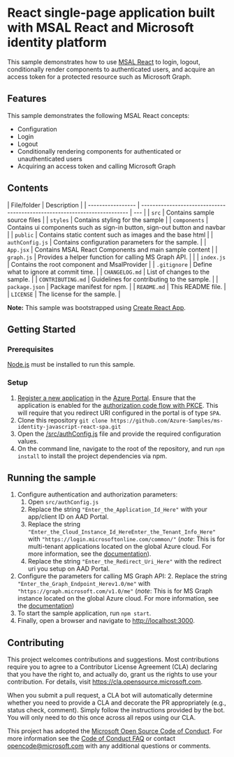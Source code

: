 # React single-page application built with MSAL React and Microsoft identity platform

This sample demonstrates how to use [MSAL React](https://www.npmjs.com/package/@azure/msal-react) to login, logout, conditionally render components to authenticated users, and acquire an access token for a protected resource such as Microsoft Graph.

## Features

This sample demonstrates the following MSAL React concepts:

- Configuration
- Login
- Logout
- Conditionally rendering components for authenticated or unauthenticated users
- Acquiring an access token and calling Microsoft Graph

## Contents

| File/folder       | Description                                                               |
| ----------------- | ------------------------------------------------------------------------- | --- |
| `src`             | Contains sample source files                                              |
| `styles`          | Contains styling for the sample                                           |
| `components`      | Contains ui components such as sign-in button, sign-out button and navbar |
| `public`          | Contains static content such as images and the base html                  |
| `authConfig.js`   | Contains configuration parameters for the sample.                         |
| `App.jsx`         | Contains MSAL React Components and main sample content                    |
| `graph.js`        | Provides a helper function for calling MS Graph API.                      |     |
| `index.js`        | Contains the root component and MsalProvider                              |
| `.gitignore`      | Define what to ignore at commit time.                                     |
| `CHANGELOG.md`    | List of changes to the sample.                                            |
| `CONTRIBUTING.md` | Guidelines for contributing to the sample.                                |
| `package.json`    | Package manifest for npm.                                                 |
| `README.md`       | This README file.                                                         |
| `LICENSE`         | The license for the sample.                                               |

**Note:** This sample was bootstrapped using [Create React App](https://github.com/facebook/create-react-app).

## Getting Started

### Prerequisites

[Node.js](https://nodejs.org/en/) must be installed to run this sample.

### Setup

1. [Register a new application](https://docs.microsoft.com/azure/active-directory/develop/scenario-spa-app-registration) in the [Azure Portal](https://portal.azure.com). Ensure that the application is enabled for the [authorization code flow with PKCE](https://docs.microsoft.com/azure/active-directory/develop/v2-oauth2-auth-code-flow). This will require that you redirect URI configured in the portal is of type `SPA`.
1. Clone this repository `git clone https://github.com/Azure-Samples/ms-identity-javascript-react-spa.git`
1. Open the [/src/authConfig.js](./src/authConfig.js) file and provide the required configuration values.
1. On the command line, navigate to the root of the repository, and run `npm install` to install the project dependencies via npm.

## Running the sample

1. Configure authentication and authorization parameters:
   1. Open `src/authConfig.js`
   2. Replace the string `"Enter_the_Application_Id_Here"` with your app/client ID on AAD Portal.
   3. Replace the string `"Enter_the_Cloud_Instance_Id_HereEnter_the_Tenant_Info_Here"` with `"https://login.microsoftonline.com/common/"` (_note_: This is for multi-tenant applications located on the global Azure cloud. For more information, see the [documentation](https://docs.microsoft.com/azure/active-directory/develop/quickstart-v2-javascript-auth-code)).
   4. Replace the string `"Enter_the_Redirect_Uri_Here"` with the redirect uri you setup on AAD Portal.
2. Configure the parameters for calling MS Graph API: 2. Replace the string `"Enter_the_Graph_Endpoint_Herev1.0/me"` with `"https://graph.microsoft.com/v1.0/me"` (_note_: This is for MS Graph instance located on the global Azure cloud. For more information, see the [documentation](https://docs.microsoft.com/en-us/graph/deployments))
3. To start the sample application, run `npm start`.
4. Finally, open a browser and navigate to [http://localhost:3000](http://localhost:3000).

## Contributing

This project welcomes contributions and suggestions. Most contributions require you to agree to a
Contributor License Agreement (CLA) declaring that you have the right to, and actually do, grant us
the rights to use your contribution. For details, visit <https://cla.opensource.microsoft.com>.

When you submit a pull request, a CLA bot will automatically determine whether you need to provide
a CLA and decorate the PR appropriately (e.g., status check, comment). Simply follow the instructions
provided by the bot. You will only need to do this once across all repos using our CLA.

This project has adopted the [Microsoft Open Source Code of Conduct](https://opensource.microsoft.com/codeofconduct/).
For more information see the [Code of Conduct FAQ](https://opensource.microsoft.com/codeofconduct/faq/) or
contact [opencode@microsoft.com](mailto:opencode@microsoft.com) with any additional questions or comments.
